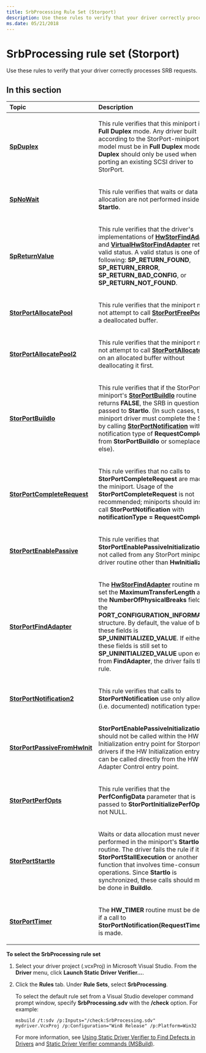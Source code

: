 ```yaml
---
title: SrbProcessing Rule Set (Storport)
description: Use these rules to verify that your driver correctly processes SRB requests.
ms.date: 05/21/2018
---
```


# SrbProcessing rule set (Storport)


Use these rules to verify that your driver correctly processes SRB requests.

## In this section


<table>
<colgroup>
<col width="50%" />
<col width="50%" />
</colgroup>
<thead>
<tr class="header">
<th align="left">Topic</th>
<th align="left">Description</th>
</tr>
</thead>
<tbody>
<tr class="odd">
<td align="left"><p><a href="storport-spduplex.md" data-raw-source="[&lt;strong&gt;SpDuplex&lt;/strong&gt;](storport-spduplex.md)"><strong>SpDuplex</strong></a></p></td>
<td align="left"><p>This rule verifies that this miniport is in <strong>Full Duplex</strong> mode. Any driver built according to the StorPort-miniport model must be in <strong>Full Duplex</strong> mode. <strong>Half Duplex</strong> should only be used when porting an existing SCSI driver to StorPort.</p></td>
</tr>
<tr class="even">
<td align="left"><p><a href="storport-spnowait.md" data-raw-source="[&lt;strong&gt;SpNoWait&lt;/strong&gt;](storport-spnowait.md)"><strong>SpNoWait</strong></a></p></td>
<td align="left"><p>This rule verifies that waits or data allocation are not performed inside <strong>StartIo</strong>.</p></td>
</tr>
<tr class="odd">
<td align="left"><p><a href="storport-spreturnvalue.md" data-raw-source="[&lt;strong&gt;SpReturnValue&lt;/strong&gt;](storport-spreturnvalue.md)"><strong>SpReturnValue</strong></a></p></td>
<td align="left"><p>This rule verifies that the driver's implementations of <a href="/windows-hardware/drivers/ddi/storport/nc-storport-hw_find_adapter" data-raw-source="[&lt;strong&gt;HwStorFindAdapter&lt;/strong&gt;](/windows-hardware/drivers/ddi/storport/nc-storport-hw_find_adapter)"><strong>HwStorFindAdapter</strong></a> and <a href="/windows-hardware/drivers/ddi/storport/nc-storport-virtual_hw_find_adapter" data-raw-source="[&lt;strong&gt;VirtualHwStorFindAdapter&lt;/strong&gt;](/windows-hardware/drivers/ddi/storport/nc-storport-virtual_hw_find_adapter)"><strong>VirtualHwStorFindAdapter</strong></a> return a valid status. A valid status is one of the following: <strong>SP_RETURN_FOUND</strong>, <strong>SP_RETURN_ERROR</strong>, <strong>SP_RETURN_BAD_CONFIG</strong>, or <strong>SP_RETURN_NOT_FOUND</strong>.</p></td>
</tr>
<tr class="even">
<td align="left"><p><a href="storportallocatepool.md" data-raw-source="[&lt;strong&gt;StorPortAllocatePool&lt;/strong&gt;](storportallocatepool.md)"><strong>StorPortAllocatePool</strong></a></p></td>
<td align="left"><p>This rule verifies that the miniport must not attempt to call <a href="/windows-hardware/drivers/ddi/storport/nf-storport-storportfreepool" data-raw-source="[&lt;strong&gt;StorPortFreePool&lt;/strong&gt;](/windows-hardware/drivers/ddi/storport/nf-storport-storportfreepool)"><strong>StorPortFreePool</strong></a> on a deallocated buffer.</p></td>
</tr>
<tr class="odd">
<td align="left"><p><a href="storport-storportallocatepool2.md" data-raw-source="[&lt;strong&gt;StorPortAllocatePool2&lt;/strong&gt;](storport-storportallocatepool2.md)"><strong>StorPortAllocatePool2</strong></a></p></td>
<td align="left"><p>This rule verifies that the miniport must not attempt to call <a href="/windows-hardware/drivers/ddi/storport/nf-storport-storportallocatepool" data-raw-source="[&lt;strong&gt;StorPortAllocatePool&lt;/strong&gt;](/windows-hardware/drivers/ddi/storport/nf-storport-storportallocatepool)"><strong>StorPortAllocatePool</strong></a> on an allocated buffer without deallocating it first.</p></td>
</tr>
<tr class="even">
<td align="left"><p><a href="storport-storportbuildio.md" data-raw-source="[&lt;strong&gt;StorPortBuildIo&lt;/strong&gt;](storport-storportbuildio.md)"><strong>StorPortBuildIo</strong></a></p></td>
<td align="left"><p>This rule verifies that if the StorPort miniport's <a href="storport-storportbuildio.md" data-raw-source="[&lt;strong&gt;StorPortBuildIo&lt;/strong&gt;](storport-storportbuildio.md)"><strong>StorPortBuildIo</strong></a> routine returns <strong>FALSE</strong>, the SRB in question is not passed to <strong>StartIo</strong>. (In such cases, the miniport driver must complete the SRB by calling <a href="/windows-hardware/drivers/ddi/storport/nf-storport-storportnotification" data-raw-source="[&lt;strong&gt;StorPortNotification&lt;/strong&gt;](/windows-hardware/drivers/ddi/storport/nf-storport-storportnotification)"><strong>StorPortNotification</strong></a> with a notification type of <strong>RequestComplete</strong> from <strong>StorPortBuildIo</strong> or someplace else).</p></td>
</tr>
<tr class="odd">
<td align="left"><p><a href="storport-storportcompleterequest.md" data-raw-source="[&lt;strong&gt;StorPortCompleteRequest&lt;/strong&gt;](storport-storportcompleterequest.md)"><strong>StorPortCompleteRequest</strong></a></p></td>
<td align="left"><p>This rule verifies that no calls to <strong>StorPortCompleteRequest</strong> are made by the miniport. Usage of the <strong>StorPortCompleteRequest</strong> is not recommended; miniports should instead call <strong>StorPortNotification</strong> with <strong>notificationType = RequestComplete</strong>.</p></td>
</tr>
<tr class="even">
<td align="left"><p><a href="storport-storportenablepassive.md" data-raw-source="[&lt;strong&gt;StorPortEnablePassive&lt;/strong&gt;](storport-storportenablepassive.md)"><strong>StorPortEnablePassive</strong></a></p></td>
<td align="left"><p>This rule verifies that <strong>StorPortEnablePassiveInitialization</strong> is not called from any StorPort miniport driver routine other than <strong>HwInitialize</strong>.</p></td>
</tr>
<tr class="odd">
<td align="left"><p><a href="storport-storportfindadapter.md" data-raw-source="[&lt;strong&gt;StorPortFindAdapter&lt;/strong&gt;](storport-storportfindadapter.md)"><strong>StorPortFindAdapter</strong></a></p></td>
<td align="left"><p>The <a href="/windows-hardware/drivers/ddi/storport/nc-storport-hw_find_adapter" data-raw-source="[&lt;strong&gt;HwStorFindAdapter&lt;/strong&gt;](/windows-hardware/drivers/ddi/storport/nc-storport-hw_find_adapter)"><strong>HwStorFindAdapter</strong></a> routine must set the <strong>MaximumTransferLength</strong> and the <strong>NumberOfPhysicalBreaks</strong> fields in the <strong>PORT_CONFIGURATION_INFORMATION</strong> structure. By default, the value of both these fields is <strong>SP_UNINITIALIZED_VALUE</strong>. If either of these fields is still set to <strong>SP_UNINITIALIZED_VALUE</strong> upon exit from <strong>FindAdapter</strong>, the driver fails the rule.</p></td>
</tr>
<tr class="even">
<td align="left"><p><a href="storport-storportnotification2.md" data-raw-source="[&lt;strong&gt;StorPortNotification2&lt;/strong&gt;](storport-storportnotification2.md)"><strong>StorPortNotification2</strong></a></p></td>
<td align="left"><p>This rule verifies that calls to <strong>StorPortNotification</strong> use only allowed (i.e. documented) notification types.</p></td>
</tr>
<tr class="odd">
<td align="left"><p><a href="storport-storportpassivefromhwinit.md" data-raw-source="[&lt;strong&gt;StorPortPassiveFromHwInit&lt;/strong&gt;](storport-storportpassivefromhwinit.md)"><strong>StorPortPassiveFromHwInit</strong></a></p></td>
<td align="left"><p><strong>StorPortEnablePassiveInitialization</strong> should not be called within the HW Initialization entry point for Storport drivers if the HW Initialization entry point can be called directly from the HW Adapter Control entry point.</p></td>
</tr>
<tr class="even">
<td align="left"><p><a href="storport-storportperfopts.md" data-raw-source="[&lt;strong&gt;StorPortPerfOpts&lt;/strong&gt;](storport-storportperfopts.md)"><strong>StorPortPerfOpts</strong></a></p></td>
<td align="left"><p>This rule verifies that the <strong>PerfConfigData</strong> parameter that is passed to <strong>StorPortInitializePerfOpts</strong> is not NULL.</p></td>
</tr>
<tr class="odd">
<td align="left"><p><a href="storport-storportstartio.md" data-raw-source="[&lt;strong&gt;StorPortStartIo&lt;/strong&gt;](storport-storportstartio.md)"><strong>StorPortStartIo</strong></a></p></td>
<td align="left"><p>Waits or data allocation must never be performed in the miniport's <strong>StartIo</strong> routine. The driver fails the rule if it calls <strong>StorPortStallExecution</strong> or another function that involves time-consuming operations. Since <strong>StartIo</strong> is synchronized, these calls should mostly be done in <strong>BuildIo</strong>.</p></td>
</tr>
<tr class="even">
<td align="left"><p><a href="storport-storporttimer.md" data-raw-source="[&lt;strong&gt;StorPortTimer&lt;/strong&gt;](storport-storporttimer.md)"><strong>StorPortTimer</strong></a></p></td>
<td align="left"><p>The <strong>HW_TIMER</strong> routine must be defined if a call to <strong>StorPortNotification(RequestTimerCall)</strong> is made.</p></td>
</tr>
</tbody>
</table>

 

**To select the SrbProcessing rule set**

1.  Select your driver project (.vcxProj) in Microsoft Visual Studio. From the **Driver** menu, click **Launch Static Driver Verifier…**.

2.  Click the **Rules** tab. Under **Rule Sets**, select **SrbProcessing**.

    To select the default rule set from a Visual Studio developer command prompt window, specify **SrbProcessing.sdv** with the **/check** option. For example:

    ```
    msbuild /t:sdv /p:Inputs="/check:SrbProcessing.sdv" mydriver.VcxProj /p:Configuration="Win8 Release" /p:Platform=Win32
    ```

    For more information, see [Using Static Driver Verifier to Find Defects in Drivers](./using-static-driver-verifier-to-find-defects-in-drivers.md) and [Static Driver Verifier commands (MSBuild)](./-static-driver-verifier-commands--msbuild-.md).

